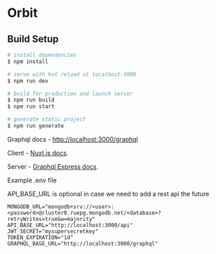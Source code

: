 # Orbit 

## Build Setup

```bash
# install dependencies
$ npm install

# serve with hot reload at localhost:3000
$ npm run dev

# build for production and launch server
$ npm run build
$ npm run start

# generate static project
$ npm run generate
```

Graphql docs - [http://localhost:3000/graphql](http://localhost:3000/graphql)

Client - [Nuxt.js docs](https://nuxtjs.org).

Server - [Graphql Express docs](https://graphql.org/graphql-js/express-graphql/).

Example .env file

API_BASE_URL is optional in case we need to add a rest api the future

```
MONGODB_URL="mongodb+srv://<user>:<password>@cluster0.ruepg.mongodb.net/<database>?retryWrites=true&w=majority"
API_BASE_URL="http://localhost:3000/api"
JWT_SECRET="mysupersecretkey"
TOKEN_EXPIRATION="1d"
GRAPHQL_BASE_URL="http://localhost:3000/graphql"
```
